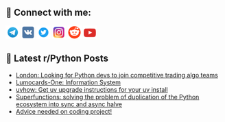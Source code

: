 ## 🔎 Connect with me:
[<img src="https://github.com/bullbesh/bullbesh/blob/main/images/Telegram.png" width="32" height="32" />](https://t.me/bullbesh)
[<img src="https://github.com/bullbesh/bullbesh/blob/main/images/VK.png" width="32" height="32" />](https://vk.com/bullbesh)
[<img src="https://github.com/bullbesh/bullbesh/blob/main/images/Twitter.png" width="32" height="32" />](https://twitter.com/bullbesh1)
[<img src="https://github.com/bullbesh/bullbesh/blob/main/images/Instagram.png" width="32" height="32" />](https://www.instagram.com/bullbesh)
[<img src="https://github.com/bullbesh/bullbesh/blob/main/images/Reddit.png" width="32" height="32" />](https://www.reddit.com/user/bullbesh)
[<img src="https://github.com/bullbesh/bullbesh/blob/main/images/YouTube.png" width="32" height="32" />](https://www.youtube.com/channel/UCtfjRs6uzgq5mfm8S06WTcg)

## 📕 Latest r/Python Posts
<!-- BLOG-POST-LIST:START -->
- [London: Looking for Python devs to join competitive trading algo teams](https://www.reddit.com/r/Python/comments/1m72jwl/london_looking_for_python_devs_to_join/)
- [Lumocards-One: Information System](https://www.reddit.com/r/Python/comments/1m6yuj0/lumocardsone_information_system/)
- [uvhow: Get uv upgrade instructions for your uv install](https://www.reddit.com/r/Python/comments/1m6vqel/uvhow_get_uv_upgrade_instructions_for_your_uv/)
- [Superfunctions: solving the problem of duplication of the Python ecosystem into sync and async halve](https://www.reddit.com/r/Python/comments/1m6rzqv/superfunctions_solving_the_problem_of_duplication/)
- [Advice needed on coding project!](https://www.reddit.com/r/Python/comments/1m6ow2y/advice_needed_on_coding_project/)
<!-- BLOG-POST-LIST:END -->
